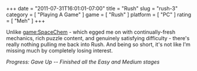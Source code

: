 +++
date = "2011-07-31T16:01:01-07:00"
title = "Rush"
slug = "rush-3"
category = [ "Playing A Game" ]
game = [ "Rush" ]
platform = [ "PC" ]
rating = [ "Meh" ]
+++

Unlike <game:SpaceChem> - which egged me on with continually-fresh mechanics, rich puzzle content, and genuinely satisfying difficulty - there's really nothing pulling me back into Rush.  And being so short, it's not like I'm missing much by completely losing interest.

<i>Progress: Gave Up -- Finished all the Easy and Medium stages</i>
